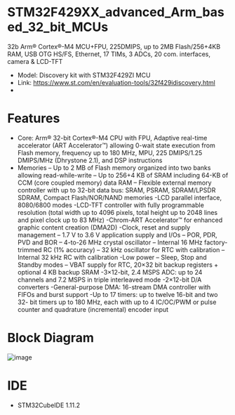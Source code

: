 # STM32F429XX_advanced_Arm_based_32_bit_MCUs
32b Arm® Cortex®-M4 MCU+FPU, 225DMIPS, up to 2MB Flash/256+4KB RAM, USB OTG HS/FS, Ethernet, 17 TIMs, 3 ADCs, 20 com. interfaces, camera &amp; LCD-TFT

- Model: Discovery kit with STM32F429ZI MCU
- Link: https://www.st.com/en/evaluation-tools/32f429idiscovery.html
- 
# Features
- Core: Arm® 32-bit Cortex®-M4 CPU with FPU, 
Adaptive real-time accelerator (ART 
Accelerator™) allowing 0-wait state execution 
from Flash memory, frequency up to 180 MHz, 
MPU, 225 DMIPS/1.25 DMIPS/MHz
(Dhrystone 2.1), and DSP instructions
- Memories
– Up to 2 MB of Flash memory organized into 
two banks allowing read-while-write
– Up to 256+4 KB of SRAM including 64-KB 
of CCM (core coupled memory) data RAM
– Flexible external memory controller with up 
to 32-bit data bus: SRAM, PSRAM, 
SDRAM/LPSDR SDRAM, Compact 
Flash/NOR/NAND memories
-LCD parallel interface, 8080/6800 modes
-LCD-TFT controller with fully programmable 
resolution (total width up to 4096 pixels, total 
height up to 2048 lines and pixel clock up to 
83 MHz)
-Chrom-ART Accelerator™ for enhanced 
graphic content creation (DMA2D)
-Clock, reset and supply management
– 1.7 V to 3.6 V application supply and I/Os
– POR, PDR, PVD and BOR
– 4-to-26 MHz crystal oscillator
– Internal 16 MHz factory-trimmed RC (1% 
accuracy)
– 32 kHz oscillator for RTC with calibration
– Internal 32 kHz RC with calibration
-Low power
– Sleep, Stop and Standby modes
– VBAT supply for RTC, 20×32 bit backup 
registers + optional 4 KB backup SRAM
-3×12-bit, 2.4 MSPS ADC: up to 24 channels 
and 7.2 MSPS in triple interleaved mode
-2×12-bit D/A converters
-General-purpose DMA: 16-stream DMA 
controller with FIFOs and burst support
-Up to 17 timers: up to twelve 16-bit and two 32-
bit timers up to 180 MHz, each with up to 4 
IC/OC/PWM or pulse counter and quadrature 
(incremental) encoder input

# Block Diagram
![image](https://github.com/jariver1986/STM32F429XX_advanced_Arm_based_32_bit_MCUs/assets/62295761/82679bcb-bad8-4e4b-a370-9396bc158325)


# IDE
- STM32CubeIDE 1.11.2
